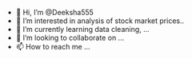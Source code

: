 - 👋 Hi, I’m @Deeksha555
- 👀 I’m interested in analysis of stock market prices..
- 🌱 I’m currently learning data cleaning, ...
- 💞️ I’m looking to collaborate on ...
- 📫 How to reach me ...

<!---
Deeksha555/Deeksha555 is a ✨ special ✨ repository because its `README.md` (this file) appears on your GitHub profile.
You can click the Preview link to take a look at your changes.
--->
